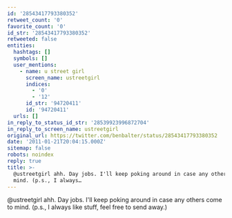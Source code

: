 ```yaml
---
id: '28543417793380352'
retweet_count: '0'
favorite_count: '0'
id_str: '28543417793380352'
retweeted: false
entities:
  hashtags: []
  symbols: []
  user_mentions:
    - name: u street girl
      screen_name: ustreetgirl
      indices:
        - '0'
        - '12'
      id_str: '94720411'
      id: '94720411'
  urls: []
in_reply_to_status_id_str: '28539923996872704'
in_reply_to_screen_name: ustreetgirl
original_url: https://twitter.com/benbalter/status/28543417793380352
date: '2011-01-21T20:04:15.000Z'
sitemap: false
robots: noindex
reply: true
title: >-
  @ustreetgirl ahh. Day jobs. I'll keep poking around in case any others come to
  mind. (p.s., I always…
---
```


@ustreetgirl ahh. Day jobs. I'll keep poking around in case any others come to mind. (p.s., I always like stuff, feel free to send away.)